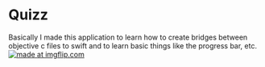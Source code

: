 # Quizz
Basically I made this application to learn how to create bridges between objective c files to swift and to learn basic things like the progress bar, etc.
<a href="https://imgflip.com/gif/2fndq8"><img src="https://i.imgflip.com/2fndq8.gif" title="made at imgflip.com"/></a>
